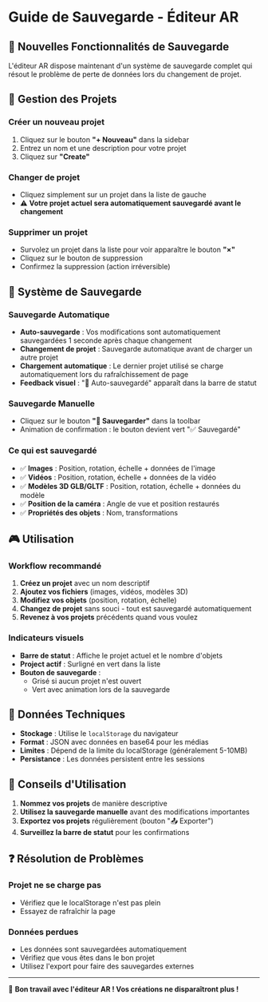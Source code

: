 # Guide de Sauvegarde - Éditeur AR

## 🎯 Nouvelles Fonctionnalités de Sauvegarde

L'éditeur AR dispose maintenant d'un système de sauvegarde complet qui résout le problème de perte de données lors du changement de projet.

## 📁 Gestion des Projets

### Créer un nouveau projet
1. Cliquez sur le bouton **"+ Nouveau"** dans la sidebar
2. Entrez un nom et une description pour votre projet
3. Cliquez sur **"Create"**

### Changer de projet
- Cliquez simplement sur un projet dans la liste de gauche
- ⚠️ **Votre projet actuel sera automatiquement sauvegardé avant le changement**

### Supprimer un projet
- Survolez un projet dans la liste pour voir apparaître le bouton **"×"**
- Cliquez sur le bouton de suppression
- Confirmez la suppression (action irréversible)

## 💾 Système de Sauvegarde

### Sauvegarde Automatique
- **Auto-sauvegarde** : Vos modifications sont automatiquement sauvegardées 1 seconde après chaque changement
- **Changement de projet** : Sauvegarde automatique avant de charger un autre projet
- **Chargement automatique** : Le dernier projet utilisé se charge automatiquement lors du rafraîchissement de page
- **Feedback visuel** : "💾 Auto-sauvegardé" apparaît dans la barre de statut

### Sauvegarde Manuelle
- Cliquez sur le bouton **"💾 Sauvegarder"** dans la toolbar
- Animation de confirmation : le bouton devient vert "✅ Sauvegardé"

### Ce qui est sauvegardé
- ✅ **Images** : Position, rotation, échelle + données de l'image
- ✅ **Vidéos** : Position, rotation, échelle + données de la vidéo
- ✅ **Modèles 3D GLB/GLTF** : Position, rotation, échelle + données du modèle
- ✅ **Position de la caméra** : Angle de vue et position restaurés
- ✅ **Propriétés des objets** : Nom, transformations

## 🎮 Utilisation

### Workflow recommandé
1. **Créez un projet** avec un nom descriptif
2. **Ajoutez vos fichiers** (images, vidéos, modèles 3D)
3. **Modifiez vos objets** (position, rotation, échelle)
4. **Changez de projet** sans souci - tout est sauvegardé automatiquement
5. **Revenez à vos projets** précédents quand vous voulez

### Indicateurs visuels
- **Barre de statut** : Affiche le projet actuel et le nombre d'objets
- **Project actif** : Surligné en vert dans la liste
- **Bouton de sauvegarde** : 
  - Grisé si aucun projet n'est ouvert
  - Vert avec animation lors de la sauvegarde

## 🔧 Données Techniques

- **Stockage** : Utilise le `localStorage` du navigateur
- **Format** : JSON avec données en base64 pour les médias
- **Limites** : Dépend de la limite du localStorage (généralement 5-10MB)
- **Persistance** : Les données persistent entre les sessions

## 🚀 Conseils d'Utilisation

1. **Nommez vos projets** de manière descriptive
2. **Utilisez la sauvegarde manuelle** avant des modifications importantes
3. **Exportez vos projets** régulièrement (bouton "📤 Exporter")
4. **Surveillez la barre de statut** pour les confirmations

## ❓ Résolution de Problèmes

### Projet ne se charge pas
- Vérifiez que le localStorage n'est pas plein
- Essayez de rafraîchir la page

### Données perdues
- Les données sont sauvegardées automatiquement
- Vérifiez que vous êtes dans le bon projet
- Utilisez l'export pour faire des sauvegardes externes

---

🎨 **Bon travail avec l'éditeur AR ! Vos créations ne disparaîtront plus !** 